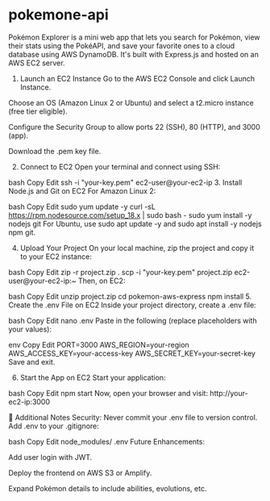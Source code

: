 # pokemone-api
Pokémon Explorer is a mini web app that lets you search for Pokémon, view their stats using the PokéAPI, and save your favorite ones to a cloud database using AWS DynamoDB. It's built with Express.js and hosted on an AWS EC2 server.

1. Launch an EC2 Instance
Go to the AWS EC2 Console and click Launch Instance.

Choose an OS (Amazon Linux 2 or Ubuntu) and select a t2.micro instance (free tier eligible).

Configure the Security Group to allow ports 22 (SSH), 80 (HTTP), and 3000 (app).

Download the .pem key file.

2. Connect to EC2
Open your terminal and connect using SSH:

bash
Copy
Edit
ssh -i "your-key.pem" ec2-user@your-ec2-ip
3. Install Node.js and Git on EC2
For Amazon Linux 2:

bash
Copy
Edit
sudo yum update -y
curl -sL https://rpm.nodesource.com/setup_18.x | sudo bash -
sudo yum install -y nodejs git
For Ubuntu, use sudo apt update -y and sudo apt install -y nodejs npm git.

4. Upload Your Project
On your local machine, zip the project and copy it to your EC2 instance:

bash
Copy
Edit
zip -r project.zip .
scp -i "your-key.pem" project.zip ec2-user@your-ec2-ip:~
Then, on EC2:

bash
Copy
Edit
unzip project.zip
cd pokemon-aws-express
npm install
5. Create the .env File on EC2
Inside your project directory, create a .env file:

bash
Copy
Edit
nano .env
Paste in the following (replace placeholders with your values):

env
Copy
Edit
PORT=3000
AWS_REGION=your-region
AWS_ACCESS_KEY=your-access-key
AWS_SECRET_KEY=your-secret-key
Save and exit.

6. Start the App on EC2
Start your application:

bash
Copy
Edit
npm start
Now, open your browser and visit:
http://your-ec2-ip:3000

📌 Additional Notes
Security: Never commit your .env file to version control.
Add .env to your .gitignore:

bash
Copy
Edit
node_modules/
.env
Future Enhancements:

Add user login with JWT.

Deploy the frontend on AWS S3 or Amplify.

Expand Pokémon details to include abilities, evolutions, etc.

